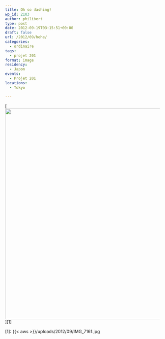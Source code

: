 ```yaml
---
title: Oh so dashing!
wp_id: 2103
author: philibert
type: post
date: 2012-09-19T03:15:51+00:00
draft: false
url: /2012/09/hehe/
categories:
  - ordinaire
tags:
  - projet 201
format: image
residency:
  - Japon
events:
  - Projet 201
locations:
  - Tokyo

---
```

[<img src="{{< aws >}}/uploads/2012/09/IMG_7161-1024x684.jpg" alt="" title="IMG_7161" width="1024" height="684" class="alignnone size-large wp-image-2104" srcset="{{< aws >}}/uploads/2012/09/IMG_7161-1024x684.jpg 1024w, {{< aws >}}/uploads/2012/09/IMG_7161-300x200.jpg 300w, {{< aws >}}/uploads/2012/09/IMG_7161-263x175.jpg 263w, {{< aws >}}/uploads/2012/09/IMG_7161-650x434.jpg 650w" sizes="(max-width: 1024px) 100vw, 1024px" />][1]

 [1]: {{< aws >}}/uploads/2012/09/IMG_7161.jpg